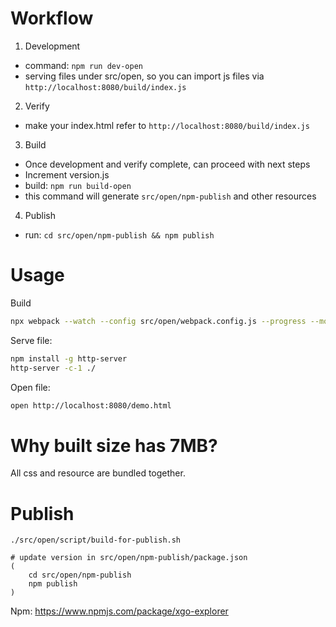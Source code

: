 # Workflow
1. Development
 - command: `npm run dev-open`
 - serving files under src/open, so you can import js files via `http://localhost:8080/build/index.js`

2. Verify
 - make your index.html refer to `http://localhost:8080/build/index.js`

3. Build
 - Once development and verify complete, can proceed with next steps
 - Increment version.js
 - build: `npm run build-open`
 - this command will generate  `src/open/npm-publish` and other resources

4. Publish
 - run: `cd src/open/npm-publish && npm publish`

# Usage
Build
```sh
npx webpack --watch --config src/open/webpack.config.js --progress --mode=development
```

Serve file:
```sh
npm install -g http-server
http-server -c-1 ./
```

Open file:
```sh
open http://localhost:8080/demo.html
```

# Why built size has 7MB?
All css and resource are bundled together.

# Publish
```
./src/open/script/build-for-publish.sh

# update version in src/open/npm-publish/package.json
(
    cd src/open/npm-publish
    npm publish
)
```

Npm: https://www.npmjs.com/package/xgo-explorer